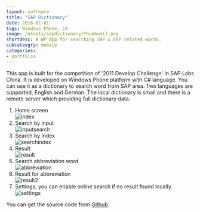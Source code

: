 ```yaml
---
layout: software
title: "SAP Dictionary"
date: 2016-01-01
tags: Windows Phone, C#
image: /assets/sapdictionary/thumbnail.png
shortdesc: A WP App for searching SAP & ERP related words.
subcateogry: mobile
categories:
- portfolio
---
```


This app is built for the competition of '2011 Develop Challenge' in SAP Labs China. It is developed on Windows Phone platform with C# language. You can use it as a dictionary to search word from SAP area. Two languages are supported, English and German. The local dictionary is small and there is a remote server which providing full dictionary data.  
1. Home screen  
![index](/assets/sapdictionary/index.png "index")
2. Search by input  
![inputsearch](/assets/sapdictionary/search.png "inputsearch")
3. Search by Index  
![searchindex](/assets/sapdictionary/searchindex.png "searchindex")
4. Result  
![result](/assets/sapdictionary/result.png "result")
5. Search abbreviation word  
![abbreviation](/assets/sapdictionary/abbreviation.png "abbreviation")
6. Result for abbreviation  
![result2](/assets/sapdictionary/result2.png "result2")
7. Settings, you can enable online search if no result found locally.  
![settings](/assets/sapdictionary/settings.png "settings")

You can get the source code from [Github](https://github.com/jojozhuang/Projects/tree/master/SAPDictionary/Src "Source Code").
